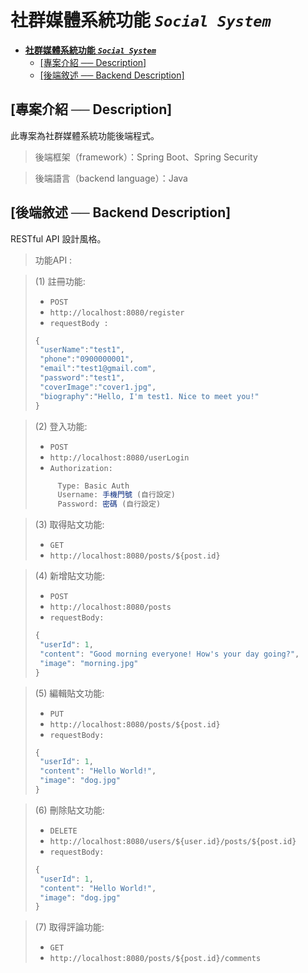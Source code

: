 # **社群媒體系統功能** *****`Social System`*****

- [**社群媒體系統功能** *****`Social System`*****](#社群媒體系統功能流程-social-system)
  - [\[專案介紹 ── Description\]](#專案介紹--description)
  - [\[後端敘述 ── Backend Description\]](#後端敘述--backend-description)

## [專案介紹 ── Description]
此專案為社群媒體系統功能後端程式。

>後端框架（framework）：Spring Boot、Spring Security

>後端語言（backend language）：Java

## [後端敘述 ── Backend Description]

RESTful API 設計風格。

>功能API :

> (1) 註冊功能: 
> - `POST` 
> - `http://localhost:8080/register`
> - `requestBody :`
>```javaScript
> {
>  "userName":"test1",
>  "phone":"0900000001",
>  "email":"test1@gmail.com",
>  "password":"test1",
>  "coverImage":"cover1.jpg",
>  "biography":"Hello, I'm test1. Nice to meet you!"
>}

> (2) 登入功能: 
> - `POST` 
> - `http://localhost:8080/userLogin`
> - `Authorization: `
>```javaScript
>      Type: Basic Auth
>      Username: 手機門號 (自行設定)
>      Password: 密碼 (自行設定)

> (3) 取得貼文功能: 
> - `GET` 
> - `http://localhost:8080/posts/${post.id}`

> (4) 新增貼文功能: 
> - `POST` 
> - `http://localhost:8080/posts`
> - `requestBody: ` 
>```javaScript
> {
>  "userId": 1,
>  "content": "Good morning everyone! How's your day going?",
>  "image": "morning.jpg"
>}

> (5) 編輯貼文功能: 
> - `PUT` 
> - `http://localhost:8080/posts/${post.id}`
> - `requestBody: `
>```javaScript
> {
>  "userId": 1,
>  "content": "Hello World!",
>  "image": "dog.jpg"
>}

> (6) 刪除貼文功能: 
> - `DELETE` 
> - `http://localhost:8080/users/${user.id}/posts/${post.id}`
> - `requestBody: `  
>```javaScript
> {
>  "userId": 1,
>  "content": "Hello World!",
>  "image": "dog.jpg"
>}

> (7) 取得評論功能: 
> - `GET` 
> - `http://localhost:8080/posts/${post.id}/comments`